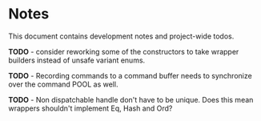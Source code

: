 # Notes

This document contains development notes and project-wide todos.

**TODO** - consider reworking some of the constructors to take wrapper builders instead of unsafe variant enums.

**TODO** - Recording commands to a command buffer needs to synchronize over the command POOL as well.

**TODO** - Non dispatchable handle don't have to be unique. Does this mean wrappers shouldn't implement Eq, Hash and Ord?
